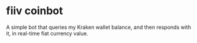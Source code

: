 # fiiv coinbot

A simple bot that queries my Kraken wallet balance, and then responds with it, in real-time fiat currency value.
